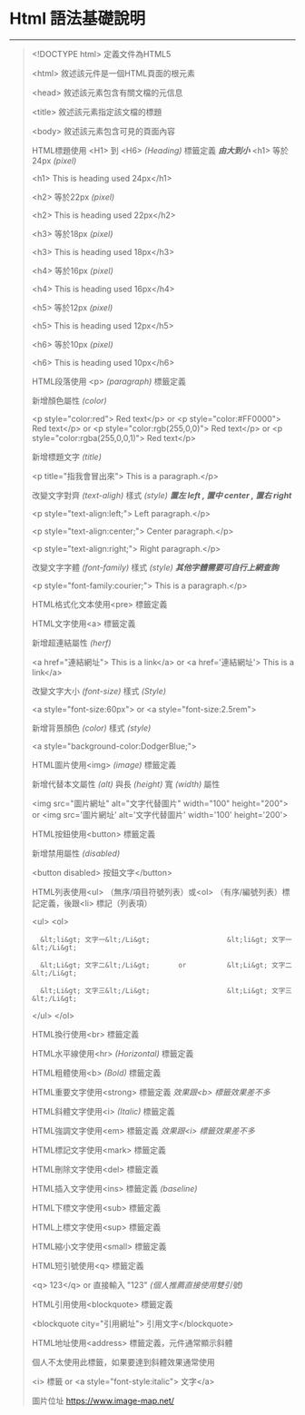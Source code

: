 # Html 語法基礎說明
* * *
> &lt;!DOCTYPE html&gt;  定義文件為HTML5
>
> &lt;html&gt;  敘述該元件是一個HTML頁面的根元素
>
>  &lt;head&gt;  敘述該元素包含有關文檔的元信息
>
>  &lt;title&gt;  敘述該元素指定該文檔的標題
>
>  &lt;body&gt;  敘述該元素包含可見的頁面內容
>
>  HTML標題使用 &lt;H1&gt;  到 &lt;H6&gt;  *\(Heading\)* 標籤定義 ***由大到小***
>  &lt;h1&gt;  等於24px *(pixel)* 
>     
>  &lt;h1&gt; This is heading used 24px&lt;/h1&gt; 
>
>  &lt;h2&gt;  等於22px *(pixel)*      
>
>  &lt;h2&gt; This is heading used 22px&lt;/h2&gt; 
>
>  &lt;h3&gt;  等於18px *(pixel)*      
>
>  &lt;h3&gt; This is heading used 18px&lt;/h3&gt; 
>
>  &lt;h4&gt;  等於16px *(pixel)*      
>
>  &lt;h4&gt; This is heading used 16px&lt;/h4&gt;
> 
>  &lt;h5&gt;  等於12px *(pixel)*     
>
>  &lt;h5&gt; This is heading used 12px&lt;/h5&gt;
> 
>  &lt;h6&gt;  等於10px *(pixel)*
>
>  &lt;h6&gt; This is heading used 10px&lt;/h6&gt; 
> 
>  HTML段落使用 &lt;p&gt; *(paragraph)* 標籤定義
>
>  新增顏色屬性 *(color)*
>
>  &lt;p style="color:red"&gt; Red text&lt;/p&gt;  or &lt;p style="color:#FF0000"&gt; Red text&lt;/p&gt;  or &lt;p style="color:rgb(255,0,0)"&gt; Red text&lt;/p&gt;  or &lt;p style="color:rgba(255,0,0,1)"&gt; Red text&lt;/p&gt;
> 
>  新增標題文字 *(title)*
>
>  &lt;p title="指我會冒出來"&gt; This is a paragraph.&lt;/p&gt; 
>
>  改變文字對齊 *(text-aligh)* 樣式 *(style)* ***置左 left , 置中 center , 置右 right***
>
>  &lt;p style="text-align:left;"&gt; Left paragraph.&lt;/p&gt; 
>
>  &lt;p style="text-align:center;"&gt; Center paragraph.&lt;/p&gt;
> 
>  &lt;p style="text-align:right;"&gt; Right paragraph.&lt;/p&gt; 
>
>  改變文字字體 *(font-family)* 樣式 *(style)* ***其他字體需要可自行上網查詢***
>
>  &lt;p style="font-family:courier;"&gt; This is a paragraph.&lt;/p&gt; 
>  
>  HTML格式化文本使用&lt;pre&gt; 標籤定義
> 
>  HTML文字使用&lt;a&gt; 標籤定義
>
>  新增超連結屬性 *(herf)*
> 
>  &lt;a href="連結網址"&gt; This is a link&lt;/a&gt;  or &lt;a href='連結網址'&gt; This is a link&lt;/a&gt; 
>
>  改變文字大小 *(font-size)* 樣式 *(Style)*
>
>  &lt;a style="font-size:60px"&gt;  or &lt;a style="font-size:2.5rem"&gt; 
>
>  新增背景顏色 *(color)* 樣式 *(style)*
>
>  &lt;a style="background-color:DodgerBlue;"&gt;  
> 
>  HTML圖片使用&lt;img&gt; *(image)* 標籤定義
>
>  新增代替本文屬性 *(alt)* 與長 *(height)* 寬 *(width)* 屬性
>
>  &lt;img src="圖片網址" alt="文字代替圖片" width="100" height="200"&gt;  or &lt;img src='圖片網址' alt='文字代替圖片' width='100' height='200'&gt; 
>
>  HTML按鈕使用&lt;button&gt; 標籤定義
>
>  新增禁用屬性 *(disabled)*
>
>  &lt;button disabled&gt; 按鈕文字&lt;/button&gt;  
> 
>  HTML列表使用&lt;ul&gt;  （無序/項目符號列表）或&lt;ol&gt; （有序/編號列表）標記定義，後跟&lt;li&gt;  標記（列表項）
>
>  &lt;ul&gt;                              &lt;ol&gt; 
>
>       &lt;li&gt; 文字一&lt;/Li&gt;                   &lt;li&gt; 文字一&lt;/Li&gt; 
>
>       &lt;Li&gt; 文字二&lt;/Li&gt;       or          &lt;Li&gt; 文字二&lt;/Li&gt;
> 
>       &lt;Li&gt; 文字三&lt;/Li&gt;                   &lt;Li&gt; 文字三&lt;/Li&gt; 
>
>  &lt;/ul&gt;                             &lt;/ol&gt; 
> 
>  HTML換行使用&lt;br&gt; 標籤定義
> 
>  HTML水平線使用&lt;hr&gt; *(Horizontal)* 標籤定義
> 
>  HTML粗體使用&lt;b&gt; *(Bold)* 標籤定義
> 
>  HTML重要文字使用&lt;strong&gt; 標籤定義 *效果跟&lt;b&gt; 標籤效果差不多*
> 
>  HTML斜體文字使用&lt;i&gt; *(Italic)* 標籤定義
> 
>  HTML強調文字使用&lt;em&gt; 標籤定義 *效果跟&lt;i&gt; 標籤效果差不多*
> 
>  HTML標記文字使用&lt;mark&gt; 標籤定義
> 
>  HTML刪除文字使用&lt;del&gt; 標籤定義
> 
>  HTML插入文字使用&lt;ins&gt; 標籤定義 *(baseline)*
> 
>  HTML下標文字使用&lt;sub&gt; 標籤定義
> 
>  HTML上標文字使用&lt;sup&gt; 標籤定義
> 
>  HTML縮小文字使用&lt;small&gt; 標籤定義
> 
>  HTML短引號使用&lt;q&gt; 標籤定義
>
>  &lt;q&gt; 123&lt;/q&gt;  or 直接輸入 "123" *(個人推薦直接使用雙引號)*
> 
>  HTML引用使用&lt;blockquote&gt; 標籤定義
>
>  &lt;blockquote city="引用網址"&gt; 引用文字&lt;/blockquote&gt; 
> 
>  HTML地址使用&lt;address&gt; 標籤定義，元件通常顯示斜體
>
>  個人不太使用此標籤，如果要達到斜體效果通常使用
>
>  &lt;i&gt; 標籤 or &lt;a style="font-style:italic"&gt; 文字&lt;/a&gt; 
> 
> 圖片位址 https://www.image-map.net/